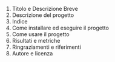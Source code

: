 1. Titolo e Descrizione Breve
2. Descrizione del progetto
3. Indice
4. Come installare ed eseguire il progetto
5. Come usare il progetto
6. Risultati e metriche
7. Ringraziamenti e riferimenti
8. Autore e licenza